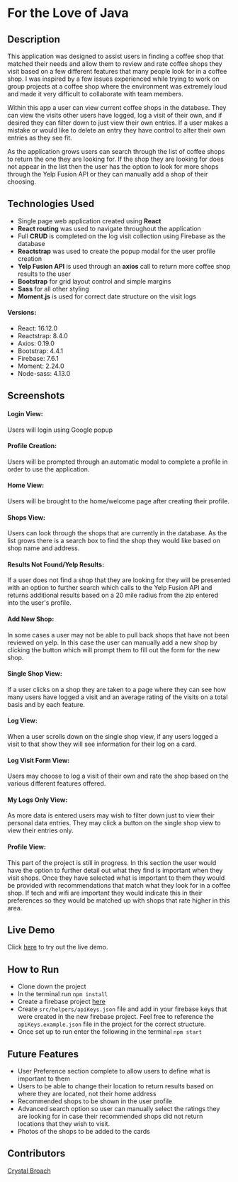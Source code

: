 # For the Love of Java

## Description
This application was designed to assist users in finding a coffee shop that matched their needs and allow them to review and rate coffee shops they visit based on a few different features that many people look for in a coffee shop.  I was inspired by a few issues experienced while trying to work on group projects at a coffee shop where the environment was extremely loud and made it very difficult to collaborate with team members.

Within this app a user can view current coffee shops in the database.  They can view the visits other users have logged, log a visit of their own, and if desired they can filter down to just view their own entries.  If a user makes a mistake or would like to delete an entry they have control to alter their own entries as they see fit.

As the application grows users can search through the list of coffee shops to return the one they are looking for. If the shop they are looking for does not appear in the list then the user has the option to look for more shops through the Yelp Fusion API or they can manually add a shop of their choosing.

## Technologies Used

- Single page web application created using **React**
- **React routing** was used to navigate throughout the application
- Full **CRUD** is completed on the log visit collection using Firebase as the database
- **Reactstrap** was used to create the popup modal for the user profile creation
- **Yelp Fusion API** is used through an **axios** call to return more coffee shop results to the user
- **Bootstrap** for grid layout control and simple margins
- **Sass** for all other styling
- **Moment.js** is used for correct date structure on the visit logs

#### Versions:
- React: 16.12.0
- Reactstrap: 8.4.0
- Axios:  0.19.0
- Bootstrap:  4.4.1
- Firebase: 7.6.1
- Moment: 2.24.0
- Node-sass: 4.13.0

## Screenshots

#### Login View: 
Users will login using Google popup 
<Insert login view>

#### Profile Creation:
Users will be prompted through an automatic modal to complete a profile in order to use the application.  
<Insert profile creation view>

#### Home View:
Users will be brought to the home/welcome page after creating their profile.
<Insert homeView>

#### Shops View:
Users can look through the shops that are currently in the database.  As the list grows there is a search box to find the shop they would like based on shop name and address.
<Insert shopsView>

#### Results Not Found/Yelp Results:
If a user does not find a shop that they are looking for they will be presented with an option to further search which calls to the Yelp Fusion API and returns additional results based on a 20 mile radius from the zip entered into the user's profile.
<insert noResultsView>
<insert yelpResultsView>

#### Add New Shop:
In some cases a user may not be able to pull back shops that have not been reviewed on yelp.  In this case the user can manually add a new shop by clicking the button which will prompt them to fill out the form for the new shop.
<Insert addNewShopFormView>

#### Single Shop View:
If a user clicks on a shop they are taken to a page where they can see how many users have logged a visit and an average rating of the visits on a total basis and by each feature.
<Insert singleShopView>

#### Log View:
When a user scrolls down on the single shop view, if any users logged a visit to that show they will see information for their log on a card.
<Insert logView>

#### Log Visit Form View:
Users may choose to log a visit of their own and rate the shop based on the various different features offered.
<Insert logVisitFormView>
<Inser logVIsitiFormView2>

#### My Logs Only View:
As more data is entered users may wish to filter down just to view their personal data entries.  They may click a button on the single shop view to view their entries only.
<insert myLogsOnlyView>

#### Profile View:
This part of the project is still in progress.  In this section the user would have the option to further detail out what they find is important when they visit shops.  Once they have selected what is important to them they would be provided with recommendations that match what they look for in a coffee shop.  If tech and wifi are important they would indicate this in their preferences so they would be matched up with shops that rate higher in this area.
<Insert screenshot for profile view here>

## Live Demo

Click [here](https://for-the-love-of-java.firebaseapp.com/) to try out the live demo.

## How to Run

- Clone down the project
- In the terminal run `npm install`
- Create a firebase project [here](https://console.firebase.google.com/)
- Create `src/helpers/apiKeys.json` file and add in your firebase keys that were created in the new firebase project.  Feel free to reference the `apiKeys.example.json` file in the project for the correct structure.
- Once set up to run enter the following in the terminal `npm start`

## Future Features

- User Preference section complete to allow users to define what is important to them
- Users to be able to change their location to return results based on where they are located, not their home address
- Recommended shops to be shown in the user profile
- Advanced search option so user can manually select the ratings they are looking for in case their recommended shops did not return locations that they wish to visit.
- Photos of the shops to be added to the cards

## Contributors

[Crystal Broach](https://github.com/broach44)
